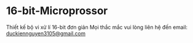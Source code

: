 # 16-bit-Microprossor
Thiết kế bộ vi xử lí 16-bit đơn giản
Mọi thắc mắc vui lòng liên hệ đến email: duckiennguyen3105@gmail.com
